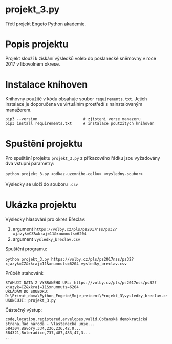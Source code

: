 # projekt_3.py
Třetí projekt Engeto Python akademie.

# Popis projektu
Projekt slouží k získání výsledků voleb do poslanecké sněmovny v roce 2017 v libovolném okrese.

# Instalace knihoven
Knihovny použité v kódu obsahuje soubor `requirements.txt`.
Jejich instalace je doporučena ve virtuálním prostředí s nainstalovaným manažerem.
```
pip3 --version                    # zjisteni verze manazeru
pip3 install requirements.txt     # instalace poutzitych knihoven
``` 
# Spuštění projektu
Pro spuštění projektu `projekt_3.py` z příkazového řádku jsou vyžadovány dva vstupní parametry:<br>  
`python projekt_3.py <odkaz-uzemniho-celku> <vysledny-soubor>`<br>   
Výsledky se uloží do souboru `.csv`

# Ukázka projektu
Výsledky hlasování pro okres Břeclav:
1. argument `https://volby.cz/pls/ps2017nss/ps32?xjazyk=CZ&xkraj=11&xnumnuts=6204`
2. argument `vysledky_breclav.csv`

Spuštění programu:<br>   
`python projekt_3.py https://volby.cz/pls/ps2017nss/ps32?xjazyk=CZ&xkraj=11&xnumnuts=6204 vysledky_breclav.csv`  

Průběh stahování:  
```
STAHUJI DATA Z VYBRANÉHO URL: https://volby.cz/pls/ps2017nss/ps32?xjazyk=CZ&xkraj=11&xnumnuts=6204
UKLÁDÁM DO SOUBORU: D:\Privat_doma\Python_Engeto\Moje_cviceni\Projekt_3\vysledky_breclav.csv
UKONČUJI: projekt_3.py
```
Částečný výstup:  
```
code,location,registered,envelopes,valid,Občanská demokratická strana,Řád národa - Vlastenecká unie...
584304,Bavory,334,236,236,42,0...
584321,Boleradice,737,487,483,47,3...
...
```

